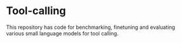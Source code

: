# Tool-calling
This repository has code for benchmarking, finetuning and evaluating various small language models for tool calling. 
